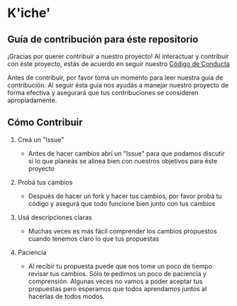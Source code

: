 # K'iche'

## Guía de contribución para éste repositorio

¡Gracias por querer contribuir a nuestro proyecto! Al interactuar y contribuir con éste proyecto, estás de acuerdo en seguir nuestro [Código de Conducta](CODE_OF_CONDUCT.md)

Antes de contribuir, por favor tomá un momento para leer nuestra guía de contribución. Al seguir ésta guía nos ayudás a manejar nuestro proyecto de forma efectiva y asegurará que tus contribuciones se consideren apropiadamente.

## Cómo Contribuir

1. Creá un "Issue"

   - Antes de hacer cambios abrí un "Issue" para que podamos discutir si lo que planeás se alinea bien con nuestros objetivos para éste proyecto

2. Probá tus cambios

   - Después de hacer un fork y hacer tus cambios, por favor probá tu código y asegurá que todo funcione bien junto con tus cambios

3. Usá descripciones claras

   - Muchas veces es más fácil comprender los cambios propuestos cuando tenemos claro lo que tus propuestas

4. Paciencia
   - Al recibir tu propuesta puede que nos tome un poco de tiempo revisar tus cambios. Sólo te pedimos un poco de paciencia y comprensión. Algunas veces no vamos a poder aceptar tus propuestas pero esperamos que todos aprendamos juntos al hacerlas de todos modos.
